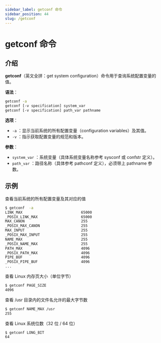 ```yaml
---
sidebar_label: getconf 命令
sidebar_position: 44
slug: /getconf
---
```


# getconf 命令



## 介绍

**getconf**（英文全拼：get system configuration）命令用于查询系统配置变量的值。

**语法**：

```bash
getconf -a
getconf [-v specification] system_var
getconf [-v specification] path_var pathname
```

**选项**：

- `-a` ：显示当前系统的所有配置变量（configuration variables）及其值。
- `-v` ：指示获取配置变量的规范和版本。

**参数**：

- `system_var` ：系统变量（具体系统变量名称参考 sysconf 或 confstr 定义）。
- `path_var` ：路径名称（具体参考 pathconf 定义），必须带上 pathname 参数。



## 示例

查看当前系统的所有配置变量及其对应的值

```bash
$ getconf  -a
LINK_MAX                           65000
_POSIX_LINK_MAX                    65000
MAX_CANON                          255
_POSIX_MAX_CANON                   255
MAX_INPUT                          255
_POSIX_MAX_INPUT                   255
NAME_MAX                           255
_POSIX_NAME_MAX                    255
PATH_MAX                           4096
_POSIX_PATH_MAX                    4096
PIPE_BUF                           4096
_POSIX_PIPE_BUF                    4096
...
```

查看 Linux 内存页大小（单位字节）

```bash
$ getconf PAGE_SIZE
4096
```

查看 /usr 目录内的文件名允许的最大字节数

```bash
$ getconf NAME_MAX /usr
255
```

查看 Linux 系统位数（32 位 / 64 位）

```bash
$ getconf LONG_BIT
64
```





